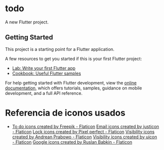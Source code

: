 # todo

A new Flutter project.

## Getting Started

This project is a starting point for a Flutter application.

A few resources to get you started if this is your first Flutter project:

- [Lab: Write your first Flutter app](https://docs.flutter.dev/get-started/codelab)
- [Cookbook: Useful Flutter samples](https://docs.flutter.dev/cookbook)

For help getting started with Flutter development, view the
[online documentation](https://docs.flutter.dev/), which offers tutorials,
samples, guidance on mobile development, and a full API reference.


# Referencia de iconos usados
 - <a href="https://www.flaticon.com/free-icons/to-do" title="to do icons">To do icons created by Freepik - Flaticon</a> 
 <a href="https://www.flaticon.com/free-icons/email" title="email icons">Email icons created by justicon - Flaticon</a>
 <a href="https://www.flaticon.com/free-icons/lock" title="lock icons">Lock icons created by Pixel perfect - Flaticon</a>
 <a href="https://www.flaticon.com/free-icons/visibility" title="visibility icons">Visibility icons created by Andrean Prabowo - Flaticon</a>
 <a href="https://www.flaticon.com/free-icons/visibility" title="visibility icons">Visibility icons created by uicon - Flaticon</a>
 <a href="https://www.flaticon.com/free-icons/google" title="google icons">Google icons created by Ruslan Babkin - Flaticon</a>